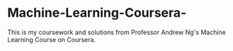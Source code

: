 # Machine-Learning-Coursera-

This is my coursework and solutions from Professor Andrew Ng's Machine Learning Course on Coursera. 


